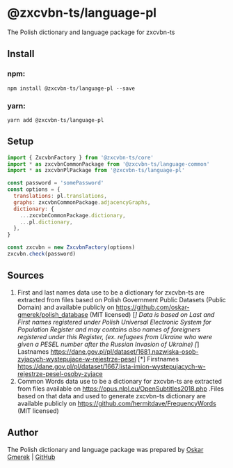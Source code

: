 # @zxcvbn-ts/language-pl

The Polish dictionary and language package for zxcvbn-ts

## Install

### npm:

`npm install @zxcvbn-ts/language-pl --save`

### yarn:

`yarn add @zxcvbn-ts/language-pl`

## Setup

```js
import { ZxcvbnFactory } from '@zxcvbn-ts/core'
import * as zxcvbnCommonPackage from '@zxcvbn-ts/language-common'
import * as zxcvbnPlPackage from '@zxcvbn-ts/language-pl'

const password = 'somePassword'
const options = {
  translations: pl.translations,
  graphs: zxcvbnCommonPackage.adjacencyGraphs,
  dictionary: {
    ...zxcvbnCommonPackage.dictionary,
    ...pl.dictionary,
  },
}

const zxcvbn = new ZxcvbnFactory(options)
zxcvbn.check(password)
```

## Sources

1. First and last names data use to be a dictionary for zxcvbn-ts are extracted from files based on Polish Government Public Datasets (Public Domain) and available publicly on <https://github.com/oskar-gmerek/polish_database> (MIT licensed)
   [*] Data is based on Last and First names registered under Polish Universal Electronic System for Population Register and may contains also names of foreigners registered under this Register, (ex. refugees from Ukraine who were given a PESEL number after the Russian Invasion of Ukraine)
   [*] Lastnames https://dane.gov.pl/pl/dataset/1681,nazwiska-osob-zyjacych-wystepujace-w-rejestrze-pesel
   [*] Firstnames https://dane.gov.pl/pl/dataset/1667,lista-imion-wystepujacych-w-rejestrze-pesel-osoby-zyjace
2. Common Words data use to be a dictionary for zxcvbn-ts are extracted from files available on https://opus.nlpl.eu/OpenSubtitles2018.php .Files based on that data and used to generate zxcvbn-ts dictionary are available publicly on <https://github.com/hermitdave/FrequencyWords> (MIT licensed)

## Author

The Polish dictionary and language package was prepared by [Oskar Gmerek](https://oskargmerek.com) | [GitHub](https://github.com/oskar-gmerek)
